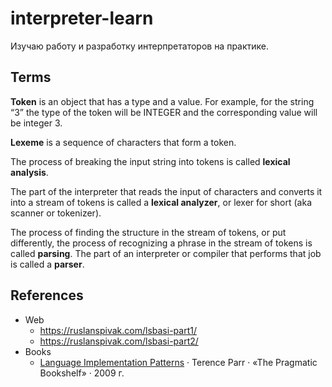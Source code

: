 # interpreter-learn

Изучаю работу и разработку интерпретаторов на практике.

## Terms

**Token** is an object that has a type and a value. For example, for the string “3” the type of the token will be 
INTEGER and the corresponding value will be integer 3.

**Lexeme** is a sequence of characters that form a token.

The process of breaking the input string into tokens is called **lexical analysis**.

The part of the interpreter that reads the input of characters and converts it into a stream of tokens is called a 
**lexical analyzer**, or lexer for short (aka scanner or tokenizer).

The process of finding the structure in the stream of tokens, or put differently, the process of recognizing a phrase in the stream of tokens is called **parsing**. The part of an interpreter or compiler that performs that job is called a **parser**.

## References
- Web
  - https://ruslanspivak.com/lsbasi-part1/
  - https://ruslanspivak.com/lsbasi-part2/
- Books
  - [Language Implementation Patterns](http://library.hazadus.ru/books/89/details/) · Terence Parr · «The Pragmatic Bookshelf» · 2009 г.